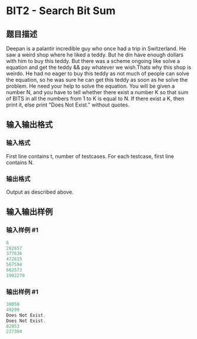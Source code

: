 # BIT2 - Search Bit Sum

## 题目描述

Deepan is a palantir incredible guy who once had a trip in Switzerland. He saw a weird shop where he liked a teddy. But he din have enough dollars with him to buy this teddy. But there was a scheme ongoing like solve a equation and get the teddy && pay whatever we wish.Thats why this shop is weirdo. He had no eager to buy this teddy as not much of people can solve the equation, so he was sure he can get this teddy as soon as he solve the problem. He need your help to solve the equation. You will be given a number N, and you have to tell whether there exist a number K so that sum of BITS in all the numbers from 1 to K is equal to N. If there exist a K, then print it, else print "Does Not Exist." without quotes.

## 输入输出格式

### 输入格式

First line contains t, number of testcases. For each testcase, first line contains N.

### 输出格式

Output as described above.

## 输入输出样例

### 输入样例 #1

```cpp
6
282657
377636
472615
567594
662573
1992279
```


### 输出样例 #1

```cpp
38050
49299
Does Not Exist.
Does Not Exist.
82953
227394
```


